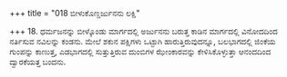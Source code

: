 +++
title = "018 ಬೀಳುಕೊಣ್ಡರ್ಜುನನು ಲಕ್ಷಿ"

+++
18. ಧರ್ಮಜನನ್ನು ಬೀಳ್ಕೊಂಡು  ಮಾರ್ಗದಲ್ಲಿ ಅರ್ಜುನನು ಬರುತ್ತ ಕಾಡಿನ ಮಾರ್ಗದಲ್ಲಿ ವಿನೋದದಿಂದ ನರ್ತಿಸುವ ನವಿಲನ್ನು ಕಂಡನು. ಮೇಲೆ ಶಕುನ ಪಕ್ಷಿಗಳು ಒಟ್ಟಾಗಿ ಹಾರುತ್ತಿರುವುದನ್ನೂ, ಬಲಭಾಗದಲ್ಲಿ ಜಿಂಕೆಯ ಗುಂಪನ್ನು ಕಾಣುತ್ತ, ಎಡಭಾಗದಲ್ಲಿ  ಸುತ್ತುತ್ತಿರುವ ದುಂಬಿಗಳ ಝೇಂಕಾರವನ್ನು ಕೇಳಿಸಿಕೊಳ್ಳುತ್ತಾ  ಆನಂದದಿಂದ  ದ್ವಾರಕೆಯತ್ತ ಬಂದನು.